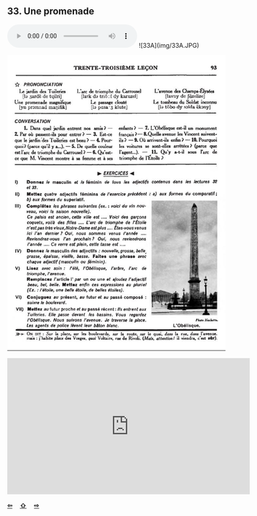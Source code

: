 ## 33. Une promenade

  <audio controls>
    <source src="sound/33A.ogg"></source>
  </audio>
![33A](img/33A.JPG)

![33B](img/33B.JPG)

<iframe width="560" height="315" src="https://www.youtube.com/embed/DWEsQJAT4xk" frameborder="0" allow="accelerometer; autoplay; encrypted-media; gyroscope; picture-in-picture" allowfullscreen></iframe>

<p style='font-weight:bolder'>
  <a href='32.html' title='Önceki sayfa'>⇦</a>&emsp;
  <a href='..' title='Ana sayfa'>⇧</a>&emsp;
  <a href='34.html' title='Sonraki sayfa'>⇨</a>
</p>